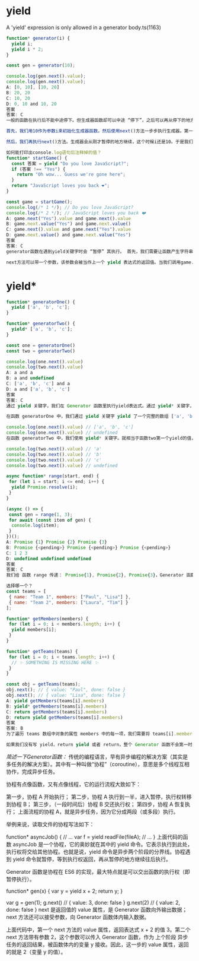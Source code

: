 # yield

A 'yield' expression is only allowed in a generator body.ts(1163)

```js
function* generator(i) {
  yield i;
  yield i * 2;
}

const gen = generator(10);

console.log(gen.next().value);
console.log(gen.next().value);
A: [0, 10], [10, 20]
B: 20, 20
C: 10, 20
D: 0, 10 and 10, 20
答案
答案: C
一般的函数在执行后不能中途停下。但生成器函数却可以中途 “停下”，之后可以再从停下的地方继续。当生成器遇到yield关键字时，会生成yield后面的值。注意，生成器在这种情况下不 返回 (return ) 值，而是 生成 (yield) 值。

首先，我们用10作为参数i来初始化生成器函数。然后使用next()方法一步步执行生成器。第一次执行生成器的时候，i的值为10，遇到第一个yield关键字，它要生成i的值。此时，生成器 “暂停”，生成了10。

然后，我们再执行next()方法。生成器会从刚才暂停的地方继续，这个时候i还是10。于是我们走到了第二个yield关键字处，这时候需要生成的值是i*2，i为10，那么此时生成的值便是20。所以这道题的最终结果是10,20。
```

```js
如何能打印出console.log语句后注释掉的值？
function* startGame() {
  const 答案 = yield "Do you love JavaScript?";
  if (答案 !== "Yes") {
    return "Oh wow... Guess we're gone here";
  }
  return "JavaScript loves you back ❤️";
}

const game = startGame();
console.log(/* 1 */); // Do you love JavaScript?
console.log(/* 2 */); // JavaScript loves you back ❤️
A: game.next("Yes").value and game.next().value
B: game.next.value("Yes") and game.next.value()
C: game.next().value and game.next("Yes").value
D: game.next.value() and game.next.value("Yes")
答案
答案: C
generator函数在遇到yield关键字时会 “暂停” 其执行。 首先，我们需要让函数产生字符串Do you love JavaScript?，这可以通过调用game.next().value来完成。上述函数的第一行就有一个yield关键字，那么运行立即停止了，yield表达式本身没有返回值，或者说总是返回undefined，这意味着此时变量 答案 为undefined

next方法可以带一个参数，该参数会被当作上一个 yield 表达式的返回值。当我们调用game.next("Yes").value时，先前的 yield 的返回值将被替换为传递给next()函数的参数"Yes"。此时变量 答案 被赋值为 "Yes"，if语句返回false，所以JavaScript loves you back ❤️被打印。
```

# yield*

```js
function* generatorOne() {
  yield ['a', 'b', 'c'];
}

function* generatorTwo() {
  yield* ['a', 'b', 'c'];
}

const one = generatorOne()
const two = generatorTwo()

console.log(one.next().value)
console.log(two.next().value)
A: a and a
B: a and undefined
C: ['a', 'b', 'c'] and a
D: a and ['a', 'b', 'c']
答案
答案: C
通过 yield 关键字，我们在 Generator 函数里执行yield表达式。通过 yield* 关键字，我们可以在一个Generator 函数里面执行（yield表达式）另一个 Generator 函数，或可遍历的对象 (如数组).

在函数 generatorOne 中，我们通过 yield 关键字 yield 了一个完整的数组 ['a', 'b', 'c']。函数one通过next方法返回的对象的value 属性的值 (one.next().value) 等价于数组 ['a', 'b', 'c'].

console.log(one.next().value) // ['a', 'b', 'c']
console.log(one.next().value) // undefined
在函数 generatorTwo 中，我们使用 yield* 关键字。就相当于函数two第一个yield的值，等价于在迭代器中第一个 yield 的值。数组['a', 'b', 'c']就是这个迭代器。第一个 yield 的值就是 a，所以我们第一次调用 two.next().value时，就返回a。

console.log(two.next().value) // 'a'
console.log(two.next().value) // 'b'
console.log(two.next().value) // 'c'
console.log(two.next().value) // undefined
```

```js
async function* range(start, end) {
 for (let i = start; i <= end; i++) {
  yield Promise.resolve(i);
 }
}

(async () => {
 const gen = range(1, 3);
 for await (const item of gen) {
  console.log(item);
 }
})();
A: Promise {1} Promise {2} Promise {3}
B: Promise {<pending>} Promise {<pending>} Promise {<pending>}
C: 1 2 3
D: undefined undefined undefined
答案
答案: C
我们给 函数 range 传递： Promise{1}, Promise{2}, Promise{3}，Generator 函数 range 返回一个全是 async object promise 数组。我们将 async object 赋值给变量 gen，之后我们使用for await ... of 进行循环遍历。我们将返回的 Promise 实例赋值给 item： 第一个返回 Promise{1}， 第二个返回 Promise{2}，之后是 Promise{3}。因为我们正 awaiting item 的值，resolved 状态的 promsie，promise 数组的 resolved 值 以此为： 1，2，3.
```

```js
选择哪一个？
const teams = [
 { name: "Team 1", members: ["Paul", "Lisa"] },
 { name: "Team 2", members: ["Laura", "Tim"] }
];

function* getMembers(members) {
 for (let i = 0; i < members.length; i++) {
  yield members[i];
 }
}

function* getTeams(teams) {
 for (let i = 0; i < teams.length; i++) {
  // ✨ SOMETHING IS MISSING HERE ✨
 }
}

const obj = getTeams(teams);
obj.next(); // { value: "Paul", done: false }
obj.next(); // { value: "Lisa", done: false }
A: yield getMembers(teams[i].members)
B: yield* getMembers(teams[i].members)
C: return getMembers(teams[i].members)
D: return yield getMembers(teams[i].members)
答案
答案: B
为了遍历 teams 数组中对象的属性 members 中的每一项，我们需要将 teams[i].members 传递给 Generator 函数 getMembers。Generator 函数返回一个 generator 对象。为了遍历这个 generator 对象中的每一项，我们需要使用 yield*.

如果我们没有写 yield，return yield 或者 return，整个 Generator 函数不会第一时间 return 当我们调用 next 方法。
```

*简述一下Generator函数：*
传统的编程语言，早有异步编程的解决方案（其实是多任务的解决方案）。其中有一种叫做“协程”（coroutine），意思是多个线程互相协作，完成异步任务。

协程有点像函数，又有点像线程，它的运行流程大致如下：

第一步，协程 A 开始执行；
第二步，协程 A 执行到一半，进入暂停，执行权转移到协程 B；
第三步，（一段时间后）协程 B 交还执行权；
第四步，协程 A 恢复执行；
上面流程的协程 A，就是异步任务，因为它分成两段（或多段）执行。

举例来说，读取文件的协程写法如下：

function* asyncJob() {
 // ...
 var f = yield readFile(fileA);
 // ...
}
上面代码的函数 asyncJob 是一个协程，它的奥妙就在其中的 yield 命令。它表示执行到此处，执行权将交给其他协程。也就是说，yield 命令是异步两个阶段的分界线。协程遇到 yield 命令就暂停，等到执行权返回，再从暂停的地方继续往后执行。

Generator 函数是协程在 ES6 的实现，最大特点就是可以交出函数的执行权（即暂停执行）。

function* gen(x) {
  var y = yield x + 2;
  return y;
}

var g = gen(1);
g.next() // { value: 3, done: false }
g.next(2) // { value: 2, done: false }
next 是返回值的 value 属性，是 Generator 函数向外输出数据；next 方法还可以接受参数，向 Generator 函数体内输入数据。

上面代码中，第一个 next 方法的 value 属性，返回表达式 x + 2 的值 3。第二个 next 方法带有参数 2，这个参数可以传入 Generator 函数，作为 上个阶段 异步任务的返回结果，被函数体内的变量 y 接收。因此，这一步的 value 属性，返回的就是 2（变量 y 的值）。
